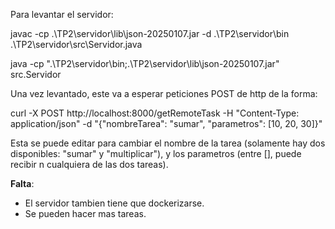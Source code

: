 Para levantar el servidor:

javac -cp .\TP2\servidor\lib\json-20250107.jar -d .\TP2\servidor\bin .\TP2\servidor\src\Servidor.java

java -cp ".\TP2\servidor\bin;.\TP2\servidor\lib\json-20250107.jar" src.Servidor

Una vez levantado, este va a esperar peticiones POST de http de la forma:

curl -X POST http://localhost:8000/getRemoteTask -H "Content-Type: application/json" -d "{\"nombreTarea\": \"sumar\", \"parametros\": [10, 20, 30]}"

Esta se puede editar para cambiar el nombre de la tarea (solamente hay dos disponibles: "sumar" y "multiplicar"), y los parametros (entre [], puede recibir n cualquiera de las dos tareas).


**Falta**:
- El servidor tambien tiene que dockerizarse.
- Se pueden hacer mas tareas.